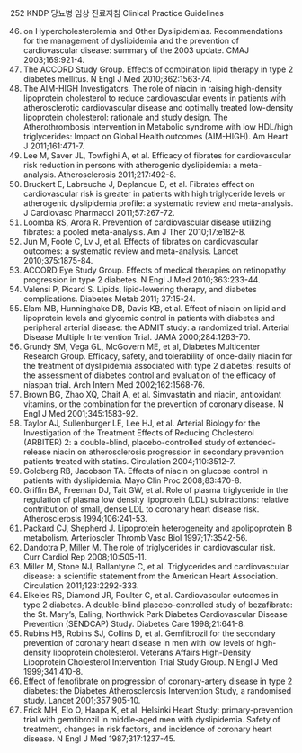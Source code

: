 252
KNDP 당뇨병 임상 진료지침 Clinical Practice Guidelines

46. on Hypercholesterolemia and Other Dyslipidemias. Recommendations for the management of dyslipidemia and the prevention of cardiovascular disease: summary of the 2003 update. CMAJ 2003;169:921-4.
47. The ACCORD Study Group. Effects of combination lipid therapy in type 2 diabetes mellitus. N Engl J Med 2010;362:1563-74.
48. The AIM-HIGH Investigators. The role of niacin in raising high-density lipoprotein cholesterol to reduce cardiovascular events in patients with atherosclerotic cardiovascular disease and optimally treated low-density lipoprotein cholesterol: rationale and study design. The Atherothrombosis Intervention in Metabolic syndrome with low HDL/high triglycerides: Impact on Global Health outcomes (AIM-HIGH). Am Heart J 2011;161:471-7.
49. Lee M, Saver JL, Towfighi A, et al. Efficacy of fibrates for cardiovascular risk reduction in persons with atherogenic dyslipidemia: a meta-analysis. Atherosclerosis 2011;217:492-8.
50. Bruckert E, Labreuche J, Deplanque D, et al. Fibrates effect on cardiovascular risk is greater in patients with high triglyceride levels or atherogenic dyslipidemia profile: a systematic review and meta-analysis. J Cardiovasc Pharmacol 2011;57:267-72.
51. Loomba RS, Arora R. Prevention of cardiovascular disease utilizing fibrates: a pooled meta-analysis. Am J Ther 2010;17:e182-8.
52. Jun M, Foote C, Lv J, et al. Effects of fibrates on cardiovascular outcomes: a systematic review and meta-analysis. Lancet 2010;375:1875-84.
53. ACCORD Eye Study Group. Effects of medical therapies on retinopathy progression in type 2 diabetes. N Engl J Med 2010;363:233-44.
54. Valensi P, Picard S. Lipids, lipid-lowering therapy, and diabetes complications. Diabetes Metab 2011; 37:15-24.
55. Elam MB, Hunninghake DB, Davis KB, et al. Effect of niacin on lipid and lipoprotein levels and glycemic control in patients with diabetes and peripheral arterial disease: the ADMIT study: a randomized trial. Arterial Disease Multiple Intervention Trial. JAMA 2000;284:1263-70.
56. Grundy SM, Vega GL, McGovern ME, et al, Diabetes Multicenter Research Group. Efficacy, safety, and tolerability of once-daily niacin for the treatment of dyslipidemia associated with type 2 diabetes: results of the assessment of diabetes control and evaluation of the efficacy of niaspan trial. Arch Intern Med 2002;162:1568-76.
57. Brown BG, Zhao XQ, Chait A, et al. Simvastatin and niacin, antioxidant vitamins, or the combination for the prevention of coronary disease. N Engl J Med 2001;345:1583-92.
58. Taylor AJ, Sullenburger LE, Lee HJ, et al. Arterial Biology for the Investigation of the Treatment Effects of Reducing Cholesterol (ARBITER) 2: a double-blind, placebo-controlled study of extended-release niacin on atherosclerosis progression in secondary prevention patients treated with statins. Circulation 2004;110:3512-7.
59. Goldberg RB, Jacobson TA. Effects of niacin on glucose control in patients with dyslipidemia. Mayo Clin Proc 2008;83:470-8.
60. Griffin BA, Freeman DJ, Tait GW, et al. Role of plasma triglyceride in the regulation of plasma low density lipoprotein (LDL) subfractions: relative contribution of small, dense LDL to coronary heart disease risk. Atherosclerosis 1994;106:241-53.
61. Packard CJ, Shepherd J. Lipoprotein heterogeneity and apolipoprotein B metabolism. Arterioscler Thromb Vasc Biol 1997;17:3542-56.
62. Dandotra P, Miller M. The role of triglycerides in cardiovascular risk. Curr Cardiol Rep 2008;10:505-11.
63. Miller M, Stone NJ, Ballantyne C, et al. Triglycerides and cardiovascular disease: a scientific statement from the American Heart Association. Circulation 2011;123:2292-333.
64. Elkeles RS, Diamond JR, Poulter C, et al. Cardiovascular outcomes in type 2 diabetes. A double-blind placebo-controlled study of bezafibrate: the St. Mary’s, Ealing, Northwick Park Diabetes Cardiovascular Disease Prevention (SENDCAP) Study. Diabetes Care 1998;21:641-8.
65. Rubins HB, Robins SJ, Collins D, et al. Gemfibrozil for the secondary prevention of coronary heart disease in men with low levels of high-density lipoprotein cholesterol. Veterans Affairs High-Density Lipoprotein Cholesterol Intervention Trial Study Group. N Engl J Med 1999;341:410-8.
66. Effect of fenofibrate on progression of coronary-artery disease in type 2 diabetes: the Diabetes Atherosclerosis Intervention Study, a randomised study. Lancet 2001;357:905-10.
67. Frick MH, Elo O, Haapa K, et al. Helsinki Heart Study: primary-prevention trial with gemfibrozil in middle-aged men with dyslipidemia. Safety of treatment, changes in risk factors, and incidence of coronary heart disease. N Engl J Med 1987;317:1237-45.